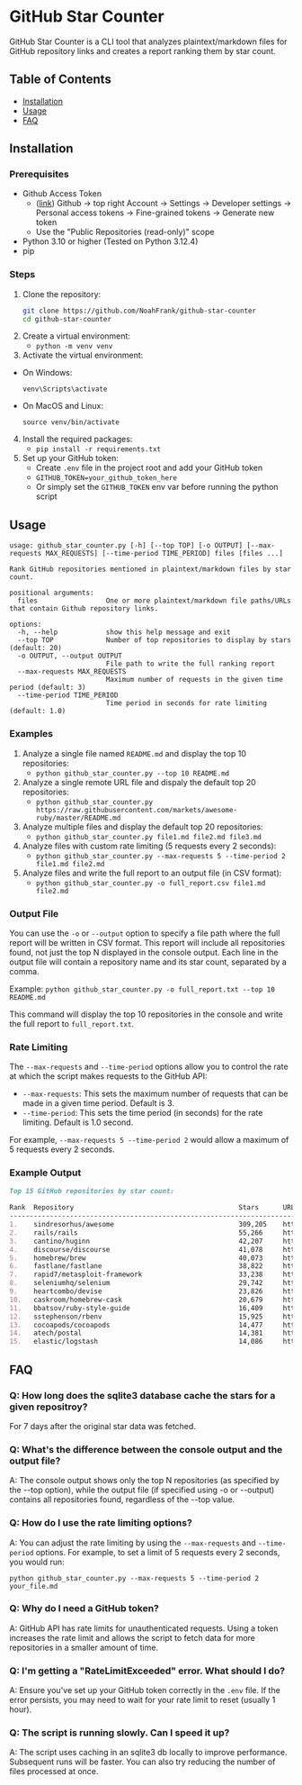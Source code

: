# GitHub Star Counter
GitHub Star Counter is a CLI tool that analyzes plaintext/markdown files for GitHub repository links and creates a report ranking them by star count.

## Table of Contents
- [Installation](#installation)
- [Usage](#usage)
- [FAQ](#faq)

## Installation
### Prerequisites
- Github Access Token
  - ([link](https://github.com/settings/tokens?type=beta)) Github -> top right Account -> Settings -> Developer settings -> Personal access tokens -> Fine-grained tokens -> Generate new token
  - Use the "Public Repositories (read-only)" scope
- Python 3.10 or higher (Tested on Python 3.12.4)
- pip

### Steps
1. Clone the repository:
    ```bash
    git clone https://github.com/NoahFrank/github-star-counter
    cd github-star-counter
    ```
2. Create a virtual environment:
    - `python -m venv venv`
3. Activate the virtual environment:
- On Windows:
  ```
  venv\Scripts\activate
  ```
- On MacOS and Linux:
  ```
  source venv/bin/activate
  ```
4. Install the required packages:
    - `pip install -r requirements.txt`
5. Set up your GitHub token:
    - Create `.env` file in the project root and add your GitHub token
    - `GITHUB_TOKEN=your_github_token_here`
    - Or simply set the `GITHUB_TOKEN` env var before running the python script

## Usage
```
usage: github_star_counter.py [-h] [--top TOP] [-o OUTPUT] [--max-requests MAX_REQUESTS] [--time-period TIME_PERIOD] files [files ...]

Rank GitHub repositories mentioned in plaintext/markdown files by star count.

positional arguments:
  files                 One or more plaintext/markdown file paths/URLs that contain Github repository links.

options:
  -h, --help            show this help message and exit
  --top TOP             Number of top repositories to display by stars (default: 20)
  -o OUTPUT, --output OUTPUT
                        File path to write the full ranking report
  --max-requests MAX_REQUESTS
                        Maximum number of requests in the given time period (default: 3)
  --time-period TIME_PERIOD
                        Time period in seconds for rate limiting (default: 1.0)
```

### Examples
1. Analyze a single file named `README.md` and display the top 10 repositories:
    - `python github_star_counter.py --top 10 README.md`
1. Analyze a single remote URL file and dispaly the default top 20 repositories:
    - `python github_star_counter.py https://raw.githubusercontent.com/markets/awesome-ruby/master/README.md`
1. Analyze multiple files and display the default top 20 repositories:
    - `python github_star_counter.py file1.md file2.md file3.md`
1. Analyze files with custom rate limiting (5 requests every 2 seconds):
    - `python github_star_counter.py --max-requests 5 --time-period 2 file1.md file2.md`
1. Analyze files and write the full report to an output file (in CSV format):
    - `python github_star_counter.py -o full_report.csv file1.md file2.md`

### Output File
You can use the `-o` or `--output` option to specify a file path where the full report will be written in CSV format. This report will include all repositories found, not just the top N displayed in the console output. Each line in the output file will contain a repository name and its star count, separated by a comma.

Example:
`python github_star_counter.py -o full_report.txt --top 10 README.md`

This command will display the top 10 repositories in the console and write the full report to `full_report.txt`.

### Rate Limiting
The `--max-requests` and `--time-period` options allow you to control the rate at which the script makes requests to the GitHub API:

- `--max-requests`: This sets the maximum number of requests that can be made in a given time period. Default is 3.
- `--time-period`: This sets the time period (in seconds) for the rate limiting. Default is 1.0 second.

For example, `--max-requests 5 --time-period 2` would allow a maximum of 5 requests every 2 seconds.

### Example Output
```md
Top 15 GitHub repositories by star count:

Rank  Repository                                         Stars      URL
-----------------------------------------------------------------------------------------------------------------------------
1.    sindresorhus/awesome                               309,205    https://github.com/sindresorhus/awesome
2.    rails/rails                                        55,266     https://github.com/rails/rails
3.    cantino/huginn                                     42,207     https://github.com/cantino/huginn
4.    discourse/discourse                                41,078     https://github.com/discourse/discourse
5.    homebrew/brew                                      40,073     https://github.com/homebrew/brew
6.    fastlane/fastlane                                  38,822     https://github.com/fastlane/fastlane
7.    rapid7/metasploit-framework                        33,238     https://github.com/rapid7/metasploit-framework
8.    seleniumhq/selenium                                29,742     https://github.com/seleniumhq/selenium
9.    heartcombo/devise                                  23,826     https://github.com/heartcombo/devise
10.   caskroom/homebrew-cask                             20,679     https://github.com/caskroom/homebrew-cask
11.   bbatsov/ruby-style-guide                           16,409     https://github.com/bbatsov/ruby-style-guide
12.   sstephenson/rbenv                                  15,925     https://github.com/sstephenson/rbenv
13.   cocoapods/cocoapods                                14,477     https://github.com/cocoapods/cocoapods
14.   atech/postal                                       14,381     https://github.com/atech/postal
15.   elastic/logstash                                   14,086     https://github.com/elastic/logstash
```

## FAQ
### Q: How long does the sqlite3 database cache the stars for a given repositroy?
For 7 days after the original star data was fetched.

### Q: What's the difference between the console output and the output file?
A: The console output shows only the top N repositories (as specified by the --top option), while the output file (if specified using -o or --output) contains all repositories found, regardless of the --top value.

### Q: How do I use the rate limiting options?
A: You can adjust the rate limiting by using the `--max-requests` and `--time-period` options. For example, to set a limit of 5 requests every 2 seconds, you would run:

`python github_star_counter.py --max-requests 5 --time-period 2 your_file.md`

### Q: Why do I need a GitHub token?
A: GitHub API has rate limits for unauthenticated requests. Using a token increases the rate limit and allows the script to fetch data for more repositories in a smaller amount of time.

### Q: I'm getting a "RateLimitExceeded" error. What should I do?
A: Ensure you've set up your GitHub token correctly in the `.env` file. If the error persists, you may need to wait for your rate limit to reset (usually 1 hour).

### Q: The script is running slowly. Can I speed it up?
A: The script uses caching in an sqlite3 db locally to improve performance. Subsequent runs will be faster. You can also try reducing the number of files processed at once.
